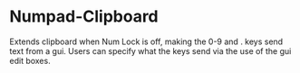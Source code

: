 # Numpad-Clipboard
Extends clipboard when Num Lock is off, making the 0-9 and  . keys send text from a gui. Users can specify what the keys send via the use of the gui edit boxes.
